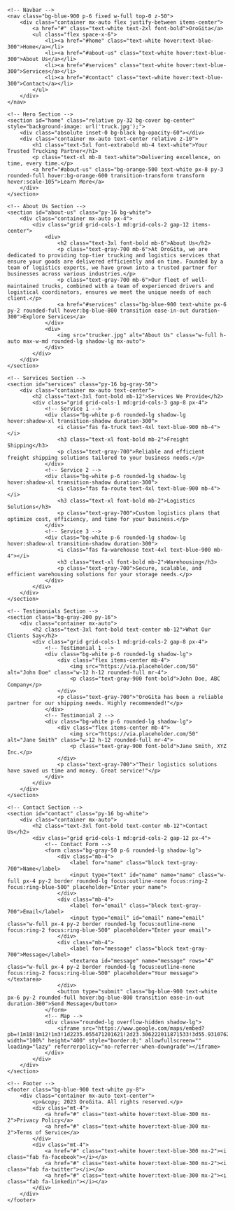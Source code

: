 <!DOCTYPE html>
<html lang="en">
<head>
    <meta charset="UTF-8">
    <meta name="viewport" content="width=device-width, initial-scale=1.0">
    <title>OroGita - Reliable Trucking Solutions</title>
    <!-- Tailwind CSS CDN -->
    <link href="https://cdn.jsdelivr.net/npm/tailwindcss@2.2.19/dist/tailwind.min.css" rel="stylesheet">
    <!-- Font Awesome Icons -->
    <link href="https://cdnjs.cloudflare.com/ajax/libs/font-awesome/6.0.0-beta3/css/all.min.css" rel="stylesheet">
</head>
<body class="font-sans bg-gray-100">

    <!-- Navbar -->
    <nav class="bg-blue-900 p-6 fixed w-full top-0 z-50">
        <div class="container mx-auto flex justify-between items-center">
            <a href="#" class="text-white text-2xl font-bold">OroGita</a>
            <ul class="flex space-x-6">
                <li><a href="#home" class="text-white hover:text-blue-300">Home</a></li>
                <li><a href="#about-us" class="text-white hover:text-blue-300">About Us</a></li>
                <li><a href="#services" class="text-white hover:text-blue-300">Services</a></li>
                <li><a href="#contact" class="text-white hover:text-blue-300">Contact</a></li>
            </ul>
        </div>
    </nav>

    <!-- Hero Section -->
    <section id="home" class="relative py-32 bg-cover bg-center" style="background-image: url('truck.jpg');">
        <div class="absolute inset-0 bg-black bg-opacity-60"></div>
        <div class="container mx-auto text-center relative z-10">
            <h1 class="text-5xl font-extrabold mb-4 text-white">Your Trusted Trucking Partner</h1>
            <p class="text-xl mb-8 text-white">Delivering excellence, on time, every time.</p>
            <a href="#about-us" class="bg-orange-500 text-white px-8 py-3 rounded-full hover:bg-orange-600 transition-transform transform hover:scale-105">Learn More</a>
        </div>
    </section>

    <!-- About Us Section -->
    <section id="about-us" class="py-16 bg-white">
        <div class="container mx-auto px-4">
            <div class="grid grid-cols-1 md:grid-cols-2 gap-12 items-center">
                <div>
                    <h2 class="text-3xl font-bold mb-6">About Us</h2>
                    <p class="text-gray-700 mb-6">At OroGita, we are dedicated to providing top-tier trucking and logistics services that ensure your goods are delivered efficiently and on time. Founded by a team of logistics experts, we have grown into a trusted partner for businesses across various industries.</p>
                    <p class="text-gray-700 mb-6">Our fleet of well-maintained trucks, combined with a team of experienced drivers and logistical coordinators, ensures we meet the unique needs of each client.</p>
                    <a href="#services" class="bg-blue-900 text-white px-6 py-2 rounded-full hover:bg-blue-800 transition ease-in-out duration-300">Explore Services</a>
                </div>
                <div>
                    <img src="trucker.jpg" alt="About Us" class="w-full h-auto max-w-md rounded-lg shadow-lg mx-auto">
                </div>
            </div>
        </div>
    </section>

    <!-- Services Section -->
    <section id="services" class="py-16 bg-gray-50">
        <div class="container mx-auto text-center">
            <h2 class="text-3xl font-bold mb-12">Services We Provide</h2>
            <div class="grid grid-cols-1 md:grid-cols-3 gap-8 px-4">
                <!-- Service 1 -->
                <div class="bg-white p-6 rounded-lg shadow-lg hover:shadow-xl transition-shadow duration-300">
                    <i class="fas fa-truck text-4xl text-blue-900 mb-4"></i>
                    <h3 class="text-xl font-bold mb-2">Freight Shipping</h3>
                    <p class="text-gray-700">Reliable and efficient freight shipping solutions tailored to your business needs.</p>
                </div>
                <!-- Service 2 -->
                <div class="bg-white p-6 rounded-lg shadow-lg hover:shadow-xl transition-shadow duration-300">
                    <i class="fas fa-route text-4xl text-blue-900 mb-4"></i>
                    <h3 class="text-xl font-bold mb-2">Logistics Solutions</h3>
                    <p class="text-gray-700">Custom logistics plans that optimize cost, efficiency, and time for your business.</p>
                </div>
                <!-- Service 3 -->
                <div class="bg-white p-6 rounded-lg shadow-lg hover:shadow-xl transition-shadow duration-300">
                    <i class="fas fa-warehouse text-4xl text-blue-900 mb-4"></i>
                    <h3 class="text-xl font-bold mb-2">Warehousing</h3>
                    <p class="text-gray-700">Secure, scalable, and efficient warehousing solutions for your storage needs.</p>
                </div>
            </div>
        </div>
    </section>

    <!-- Testimonials Section -->
    <section class="bg-gray-200 py-16">
        <div class="container mx-auto">
            <h2 class="text-3xl font-bold text-center mb-12">What Our Clients Say</h2>
            <div class="grid grid-cols-1 md:grid-cols-2 gap-8 px-4">
                <!-- Testimonial 1 -->
                <div class="bg-white p-6 rounded-lg shadow-lg">
                    <div class="flex items-center mb-4">
                        <img src="https://via.placeholder.com/50" alt="John Doe" class="w-12 h-12 rounded-full mr-4">
                        <p class="text-gray-900 font-bold">John Doe, ABC Company</p>
                    </div>
                    <p class="text-gray-700">"OroGita has been a reliable partner for our shipping needs. Highly recommended!"</p>
                </div>
                <!-- Testimonial 2 -->
                <div class="bg-white p-6 rounded-lg shadow-lg">
                    <div class="flex items-center mb-4">
                        <img src="https://via.placeholder.com/50" alt="Jane Smith" class="w-12 h-12 rounded-full mr-4">
                        <p class="text-gray-900 font-bold">Jane Smith, XYZ Inc.</p>
                    </div>
                    <p class="text-gray-700">"Their logistics solutions have saved us time and money. Great service!"</p>
                </div>
            </div>
        </div>
    </section>

    <!-- Contact Section -->
    <section id="contact" class="py-16 bg-white">
        <div class="container mx-auto">
            <h2 class="text-3xl font-bold text-center mb-12">Contact Us</h2>
            <div class="grid grid-cols-1 md:grid-cols-2 gap-12 px-4">
                <!-- Contact Form -->
                <form class="bg-gray-50 p-6 rounded-lg shadow-lg">
                    <div class="mb-4">
                        <label for="name" class="block text-gray-700">Name</label>
                        <input type="text" id="name" name="name" class="w-full px-4 py-2 border rounded-lg focus:outline-none focus:ring-2 focus:ring-blue-500" placeholder="Enter your name">
                    </div>
                    <div class="mb-4">
                        <label for="email" class="block text-gray-700">Email</label>
                        <input type="email" id="email" name="email" class="w-full px-4 py-2 border rounded-lg focus:outline-none focus:ring-2 focus:ring-blue-500" placeholder="Enter your email">
                    </div>
                    <div class="mb-4">
                        <label for="message" class="block text-gray-700">Message</label>
                        <textarea id="message" name="message" rows="4" class="w-full px-4 py-2 border rounded-lg focus:outline-none focus:ring-2 focus:ring-blue-500" placeholder="Your message"></textarea>
                    </div>
                    <button type="submit" class="bg-blue-900 text-white px-6 py-2 rounded-full hover:bg-blue-800 transition ease-in-out duration-300">Send Message</button>
                </form>
                <!-- Map -->
                <div class="rounded-lg overflow-hidden shadow-lg">
                    <iframe src="https://www.google.com/maps/embed?pb=!1m18!1m12!1m3!1d2235.055471201621!2d23.306222011871533!3d55.9310762730387!2m3!1f0!2f0!3f0!3m2!1i1024!2i768!4f13.1!3m3!1m2!1s0x46e5e31c90d28bef%3A0xe996b1c129737792!2sDvaro%20g.%2041%2C%20%C5%A0iauliai%2C%2076345%20%C5%A0iauli%C5%B3%20m.%20sav.!5e0!3m2!1sen!2slt!4v1738959448539!5m2!1sen!2slt" width="100%" height="400" style="border:0;" allowfullscreen="" loading="lazy" referrerpolicy="no-referrer-when-downgrade"></iframe>  
                </div>
            </div>
        </div>
    </section>

    <!-- Footer -->
    <footer class="bg-blue-900 text-white py-8">
        <div class="container mx-auto text-center">
            <p>&copy; 2023 OroGita. All rights reserved.</p>
            <div class="mt-4">
                <a href="#" class="text-white hover:text-blue-300 mx-2">Privacy Policy</a>
                <a href="#" class="text-white hover:text-blue-300 mx-2">Terms of Service</a>
            </div>
            <div class="mt-4">
                <a href="#" class="text-white hover:text-blue-300 mx-2"><i class="fab fa-facebook"></i></a>
                <a href="#" class="text-white hover:text-blue-300 mx-2"><i class="fab fa-twitter"></i></a>
                <a href="#" class="text-white hover:text-blue-300 mx-2"><i class="fab fa-linkedin"></i></a>
            </div>
        </div>
    </footer>

</body>
</html>